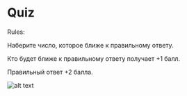 # Quiz
Rules:

Наберите число, которое ближе к правильному ответу. 

Кто будет ближе к правильному ответу получает +1 балл. 

Правильный ответ +2 балла.

![alt text](https://i.yapx.cc/SL7Y5.jpg)
